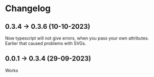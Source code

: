 # Changelog
## 0.3.4 -> 0.3.6 (10-10-2023)
Now typescript will not give errors, when you pass your own attributes. Earlier that caused problems with SVGs.
## 0.0.1 -> 0.3.4 (29-09-2023)
Works
